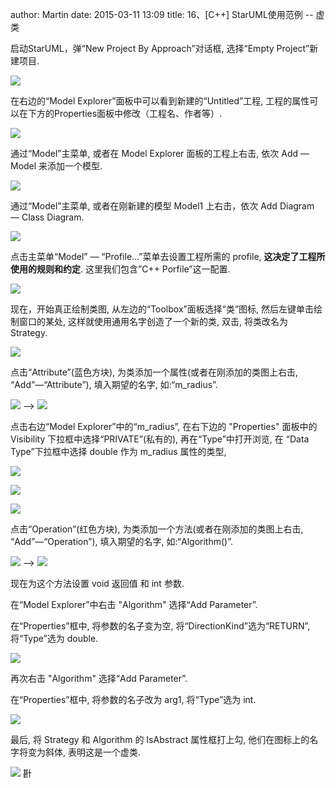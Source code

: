 author: Martin
date: 2015-03-11 13:09
title: 16、[C++] StarUML使用范例 -- 虚类

启动StarUML，弹“New Project By Approach”对话框, 选择“Empty Project”新建项目.

![](http://i57.tinypic.com/wqvy2x.jpg)

在右边的“Model Explorer”面板中可以看到新建的“Untitled”工程, 工程的属性可以在下方的Properties面板中修改（工程名、作者等）.

![](http://i58.tinypic.com/dncz6s.jpg)

通过“Model”主菜单, 或者在 Model Explorer 面板的工程上右击, 依次 Add — Model 来添加一个模型.

![](http://i61.tinypic.com/f36w54.jpg)

通过“Model”主菜单, 或者在刚新建的模型 Model1 上右击，依次 Add Diagram — Class Diagram.

![](http://i57.tinypic.com/2cr3mn8.jpg)

点击主菜单“Model” — “Profile…”菜单去设置工程所需的 profile, **这决定了工程所使用的规则和约定**. 这里我们包含”C++ Porfile”这一配置.



![](http://i61.tinypic.com/34yv9d3.jpg)

现在，开始真正绘制类图, 从左边的“Toolbox”面板选择“类”图标, 然后左键单击绘制窗口的某处, 这样就使用通用名字创造了一个新的类, 双击, 将类改名为 Strategy.

![](http://i59.tinypic.com/ao9lwm.jpg)

点击“Attribute”(蓝色方块), 为类添加一个属性(或者在刚添加的类图上右击, “Add”—“Attribute”), 填入期望的名字, 如:“m_radius”.

![](http://i57.tinypic.com/289egsi.jpg) --> ![](http://i58.tinypic.com/kohmu.jpg)

点击右边“Model Explorer”中的“m_radius”, 在右下边的 "Properties" 面板中的 Visibility 下拉框中选择“PRIVATE”(私有的), 再在“Type”中打开浏览, 在 “Data Type”下拉框中选择 double 作为 m_radius 属性的类型,

![](http://i59.tinypic.com/2873hox.jpg)

![](http://i60.tinypic.com/2qtfp7t.jpg)

![](http://i59.tinypic.com/30tsx9e.jpg)



点击“Operation”(红色方块), 为类添加一个方法(或者在刚添加的类图上右击, “Add”—“Operation”), 填入期望的名字, 如:“Algorithm()”.

![](http://i60.tinypic.com/5mzszm.jpg) --> ![](http://i60.tinypic.com/21j1xfo.jpg)

现在为这个方法设置 void 返回值 和 int 参数.

在“Model Explorer”中右击 "Algorithm" 选择“Add Parameter”.

在“Properties”框中, 将参数的名子变为空, 将“DirectionKind”选为“RETURN”, 将“Type”选为 double.

![](http://i61.tinypic.com/n15u7n.jpg)

再次右击 "Algorithm" 选择“Add Parameter”.

在“Properties”框中, 将参数的名子改为 arg1, 将“Type”选为 int.

![](http://i59.tinypic.com/2ewzlp5.jpg)

最后, 将 Strategy 和 Algorithm 的 IsAbstract 属性框打上勾, 他们在图标上的名字将变为斜体, 表明这是一个虚类.

![](http://i62.tinypic.com/iegv0m.jpg)
卙
